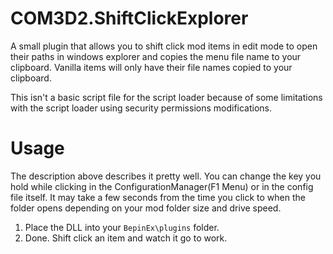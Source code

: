 # COM3D2.ShiftClickExplorer
A small plugin that allows you to shift click mod items in edit mode to open their paths in windows explorer and copies the menu file name to your clipboard. Vanilla items will only have their file names copied to your clipboard.

This isn't a basic script file for the script loader because of some limitations with the script loader using security permissions modifications.

# Usage
The description above describes it pretty well. You can change the key you hold while clicking in the ConfigurationManager(F1 Menu) or in the config file itself. It may take a few seconds from the time you click to when the folder opens depending on your mod folder size and drive speed.

1. Place the DLL into your `BepinEx\plugins` folder.
2. Done. Shift click an item and watch it go to work.
